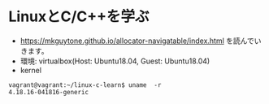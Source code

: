 # LinuxとC/C++を学ぶ
- https://mkguytone.github.io/allocator-navigatable/index.html を読んでいきます。
- 環境: virtualbox(Host: Ubuntu18.04, Guest: Ubuntu18.04)
- kernel
```
vagrant@vagrant:~/linux-c-learn$ uname  -r
4.18.16-041816-generic
```

